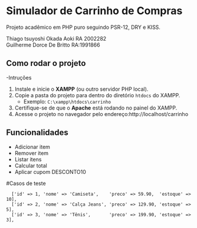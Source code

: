 # Simulador de Carrinho de Compras

Projeto acadêmico em PHP puro seguindo PSR-12, DRY e KISS.

Thiago tsuyoshi Okada Aoki RA 2002282<br>
Guilherme Dorce De Britto RA:1991866<br>

## Como rodar o projeto
-Intruções
1. Instale e inicie o **XAMPP** (ou outro servidor PHP local).
2. Copie a pasta do projeto para dentro do diretório `htdocs` do XAMPP.
   - Exemplo: `C:\xampp\htdocs\carrinho`
3. Certifique-se de que o **Apache** está rodando no painel do XAMPP.
4. Acesse o projeto no navegador pelo endereço:http://localhost/carrinho

## Funcionalidades
- Adicionar item
- Remover item
- Listar itens
- Calcular total
- Aplicar cupom DESCONTO10

#Casos de teste

      ['id' => 1, 'nome' => 'Camiseta',    'preco' => 59.90,  'estoque' => 10],
      ['id' => 2, 'nome' => 'Calça Jeans', 'preco' => 129.90, 'estoque' => 5],
      ['id' => 3, 'nome' => 'Tênis',       'preco' => 199.90, 'estoque' => 3],
